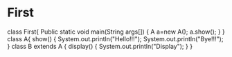 # First
class First{
Public static void main(String args[])
{
A a=new A();
a.show();
}
}
class A{
show()
{
System.out.println("Hello!!!");
System.out.println("Bye!!!");
}
class B extends A
{
display()
{
System.out.println("Display");
}
}

